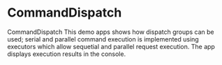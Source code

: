 CommandDispatch
===============

CommandDispatch
This demo apps shows how dispatch groups can be used; serial and parallel command execution is implemented using executors which allow sequetial and parallel request execution.
The app displays execution results in the console.
